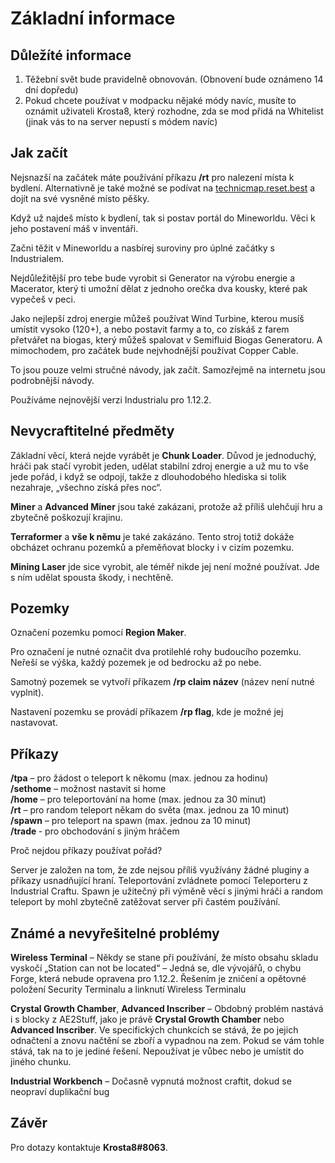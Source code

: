 # Základní informace

## Důležíté informace

1. Těžební svět bude pravidelně obnovován. (Obnovení bude oznámeno 14 dní dopředu)
2. Pokud chcete používat v modpacku nějaké módy navíc, musíte to oznámit uživateli Krosta8, který rozhodne, zda se mod přidá na Whitelist (jinak vás to na server nepustí s módem navíc) 

## Jak začít

Nejsnazší na začátek máte používání příkazu **/rt** pro nalezení místa k bydlení. Alternativně je také možné se podívat na [technicmap.reset.best](https://technicmap.reset.best) a dojít na své vysněné místo pěšky.

Když už najdeš místo k bydlení, tak si postav portál do Mineworldu. Věci k jeho postavení máš v inventáři.

Začni těžit v Mineworldu a nasbírej suroviny pro úplné začátky s Industrialem.

Nejdůležitější pro tebe bude vyrobit si Generator na výrobu energie a Macerator, který ti umožní dělat z jednoho orečka dva kousky, které pak vypečeš v peci.

Jako nejlepší zdroj energie můžeš používat Wind Turbine, kterou musíš umístit vysoko (120+), a nebo postavit farmy a to, co získáš z farem přetvářet na biogas, který můžeš spalovat v Semifluid Biogas Generatoru. A mimochodem, pro začátek bude nejvhodnější používat Copper Cable.

To jsou pouze velmi stručné návody, jak začít. Samozřejmě na internetu jsou podrobnější návody.

Používáme nejnovější verzi Industrialu pro 1.12.2.

## Nevycraftitelné předměty

Základní věcí, která nejde vyrábět je **Chunk Loader**. Důvod je jednoduchý, hráči pak stačí vyrobit jeden, udělat stabilní zdroj energie a už mu to vše jede pořád, i když se odpojí, takže z dlouhodobého hlediska si tolik nezahraje, „všechno získá přes noc“.

**Miner** a **Advanced Miner** jsou také zakázani, protože až příliš ulehčují hru a zbytečně poškozují krajinu.

**Terraformer** a **vše k němu** je také zakázáno. Tento stroj totiž dokáže obcházet ochranu pozemků a přeměňovat blocky i v cizím pozemku.

**Mining Laser** jde sice vyrobit, ale téměř nikde jej není možné používat. Jde s ním udělat spousta škody, i nechtěně.

## Pozemky

Označení pozemku pomocí **Region Maker**.

Pro označení je nutné označit dva protilehlé rohy budoucího pozemku. Neřeší se výška, každý pozemek je od bedrocku až po nebe.

Samotný pozemek se vytvoří příkazem **/rp claim název** (název není nutné vyplnit).

Nastavení pozemku se provádí příkazem **/rp flag**, kde je možné jej nastavovat.

## Příkazy

**/tpa** – pro žádost o teleport k někomu (max. jednou za hodinu)  
**/sethome** – možnost nastavit si home  
**/home** – pro teleportování na home (max. jednou za 30 minut)  
**/rt** – pro random teleport někam do světa (max. jednou za 10 minut)  
**/spawn** – pro teleport na spawn (max. jednou za 10 minut)  
**/trade <nick>** - pro obchodování s jiným hráčem

Proč nejdou příkazy používat pořád?

Server je založen na tom, že zde nejsou příliš využívány žádné pluginy a příkazy usnadňující hraní. Teleportování zvládnete pomocí Teleporteru z Industrial Craftu. Spawn je užitečný při výměně věcí s jinými hráči a random teleport by mohl zbytečně zatěžovat server při častém používání.


## Známé a nevyřešitelné problémy

**Wireless Terminal** – Někdy se stane při používání, že místo obsahu skladu vyskočí „Station can not be located“ – Jedná se, dle vývojářů, o chybu Forge, která nebude opravena pro 1.12.2. Řešením je zničení a opětovné položení Security Terminalu a linknutí Wireless Terminalu

**Crystal Growth Chamber**, **Advanced Inscriber** – Obdobný problém nastává i s blocky z AE2Stuff, jako je právě **Crystal Growth Chamber** nebo **Advanced Inscriber**. Ve specifických chunkcích se stává, že po jejich odnačtení a znovu načtění se zboří a vypadnou na zem. Pokud se vám tohle stává, tak na to je jediné řešení. Nepoužívat je vůbec nebo je umístit do jiného chunku.

**Industrial Workbench** – Dočasně vypnutá možnost craftit, dokud se neopraví duplikační bug

## Závěr

Pro dotazy kontaktuje **Krosta8#8063**.
